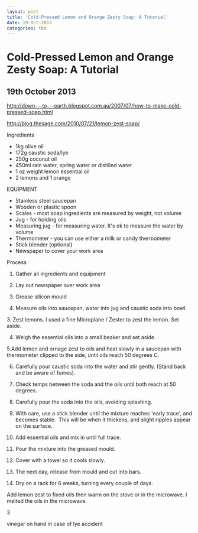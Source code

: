 ```yaml
---
layout: post
title: 'Cold-Pressed Lemon and Orange Zesty Soap: A Tutorial'
date: 19-Oct-2013
categories: tbd
---
```


# Cold-Pressed Lemon and Orange Zesty Soap: A Tutorial

## 19th October 2013

<a href="http://down---to---earth.blogspot.com.au/2007/07/how-to-make-cold-pressed-soap.html">http://down---to---earth.blogspot.com.au/2007/07/how-to-make-cold-pressed-soap.html</a>

<a href="http://blog.thesage.com/2010/07/21/lemon-zest-soap/">http://blog.thesage.com/2010/07/21/lemon-zest-soap/</a>

Ingredients

<ul>

<li>1kg olive oil</li>

<li>172g caustic soda/lye</li>

<li>250g coconut oil</li>

<li>450ml rain water,   spring water or distilled water</li>

<li>1 oz weight lemon essential oil</li>

<li>2 lemons and 1 orange</li>

</ul>

EQUIPMENT

<ul>

<li>Stainless steel saucepan</li>

<li>Wooden or plastic spoon</li>

<li>Scales - most soap ingredients are measured by weight,   not volume</li>

<li>Jug - for holding oils</li>

<li>Measuring jug - for measuring water. It's ok to measure the water by volume</li>

<li>Thermometer - you can use either a milk or candy thermometer</li>

<li>Stick blender (optional)</li>

<li>Newspaper to cover your work area</li>

</ul>

Process

1. Gather all ingredients and equipment

2. Lay out newspaper over work area

3. Grease silicon mould

2. Measure oils into saucepan,   water into jug and caustic soda into bowl.

3. Zest lemons. I used a fine Microplane / Zester to zest the lemon. Set aside.

4. Weigh the essential oils into a small beaker and set aside.

5.Add lemon and ornage zest to oils and heat slowly in a saucepan with thermometer clipped to the side, until oils reach 50 degrees C.

6. Carefully pour caustic soda into the water and stir gently. (Stand back and be aware of fumes).

7. Check temps between the soda and the oils until both reach at 50 degrees.

8. Carefully pour the soda into the oils, avoiding splashing.

9. With care, use a stick blender until the mixture reaches 'early trace', and becomes stable.  This will be when it thickens, and slight ripples appear on the surface.

10. Add essential oils and mix in until full trace.

11. Pour the mixture into the greased mould.

12. Cover with a towel so it cools slowly.

13. The next day, release from mould and cut into bars.

14. Dry on a rack for 6 weeks, turning every couple of days.

Add lemon zest to fixed oils then warm on the stove or in the microwave. I melted the oils in the microwave.

3

vinegar on hand in case of lye accident
